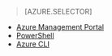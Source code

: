 > [AZURE.SELECTOR]
<!-- deleted by customization
- [Preview portal](virtual-networks-create-vnet-classic-pportal)
-->
- [Azure Management Portal](virtual-networks-create-vnet-classic-portal)
- [PowerShell](virtual-networks-create-vnet-classic-netcfg-ps)
- [Azure CLI](virtual-networks-create-vnet-classic-cli)